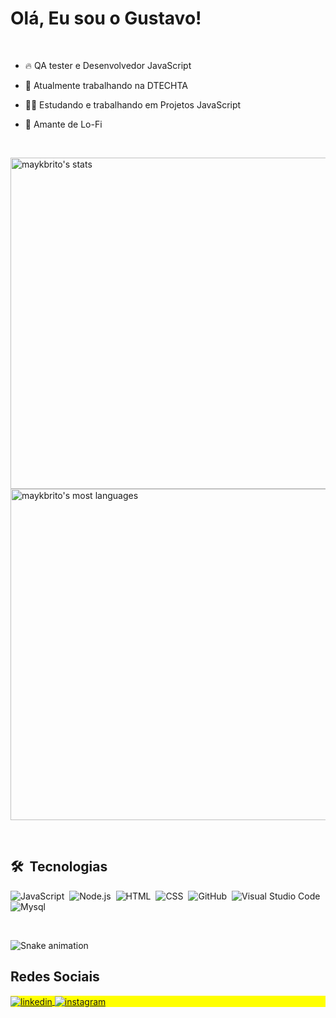 

<h1 align="left">Olá,  Eu sou o Gustavo!</h1>
<br>

- 🔥 QA tester e Desenvolvedor JavaScript

- 🔭 Atualmente trabalhando na DTECHTA

- 👨‍💻 Estudando e trabalhando em Projetos JavaScript

- 🎵 Amante de Lo-Fi 

<br>


<p align="left">
<img width="530em" src="https://github-readme-stats.vercel.app/api?username=Gustavo-Seiti&show_icons=true&theme=vision-friendly-dark" alt="maykbrito's stats"/>
<img width="530em" src="https://github-readme-stats.vercel.app/api/top-langs/?username=Gustavo-Seiti&layout=compact&theme=vision-friendly-dark" alt="maykbrito's most languages"/>
</p>

<br>

## 🛠 &nbsp;Tecnologias

![JavaScript](https://img.shields.io/badge/-JavaScript-05122A?style=flat&logo=javascript)&nbsp;
![Node.js](https://img.shields.io/badge/-Node.js-05122A?style=flat&logo=node.js)&nbsp;
![HTML](https://img.shields.io/badge/-HTML-05122A?style=flat&logo=HTML5)&nbsp;
![CSS](https://img.shields.io/badge/-CSS-05122A?style=flat&logo=CSS3&logoColor=1572B6)&nbsp;
![GitHub](https://img.shields.io/badge/-GitHub-05122A?style=flat&logo=github)&nbsp;
![Visual Studio Code](https://img.shields.io/badge/-Visual%20Studio%20Code-05122A?style=flat&logo=visual-studio-code&logoColor=007ACC)&nbsp;
![Mysql](https://img.shields.io/badge/-mysql-05122A?style=flat&logo=mysql)&nbsp;

<br>

 ![Snake animation](https://github.com/Gustavo-Seiti/Gustavo-Seiti/blob/output/github-contribution-grid-snake.svg)

## Redes Sociais

<p align="left" style="background:yellow">

<a href="https://www.linkedin.com/in/gustavo-endo-3b718b18b/" target="_blank">
  <img align="center" src="https://img.shields.io/badge/-gustavo.seiti-05122A?style=flat&logo=linkedin" alt="linkedin"/>
</a>
<a href="https://instagram.com/gustavo.seiti" target="_blank">
 <img align="center" src="https://img.shields.io/badge/-gustavo.seiti-05122A?style=flat&logo=instagram" alt="instagram"/>
</a>

</p>



<!--
**maykbrito/maykbrito** is a ✨ _special_ ✨ repository because its `README.md` (this file) appears on your GitHub profile.

Here are some ideas to get you started:

- 🔭 I’m currently working on ...
- 🌱 I’m currently learning ...
- 👯 I’m looking to collaborate on ...
- 🤔 I’m looking for help with ...
- 💬 Ask me about ...
- 📫 How to reach me: ...
- 😄 Pronouns: ...
- ⚡ Fun fact: ...
-->
 
